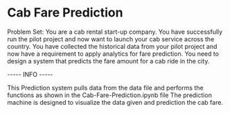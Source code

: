 # Cab Fare Prediction

Problem Set:
You are a cab rental start-up company. You have successfully run the pilot project and now want to launch your cab service across the country.
You have collected the historical data from your pilot project and now have a requirement to apply analytics for fare prediction.
You need to design a system that predicts the fare amount for a cab ride in the city.
 
 ----- INFO ----- 

This Prediction system pulls data from the data file and performs the functions as shown in the Cab-Fare-Prediction.ipynb file
The prediction machine is designed to visualize the data given and prediction the cab fare.
